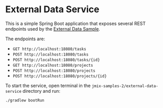 # External Data Service

This is a simple Spring Boot application that exposes several REST endpoints used by the [External Data Sample](../external-data-sample/README.md).

The endpoints are:

* `GET http://loсalhost:18080/tasks`
* `POST http://loсalhost:18080/tasks`
* `POST http://loсalhost:18080/tasks/{id}`
* `GET http://loсalhost:18080/projects`
* `POST http://loсalhost:18080/projects`
* `POST http://loсalhost:18080/projects/{id}`

To start the service, open terminal in the `jmix-samples-2/external-data-service` directory and run:

```shell
./gradlew bootRun
```